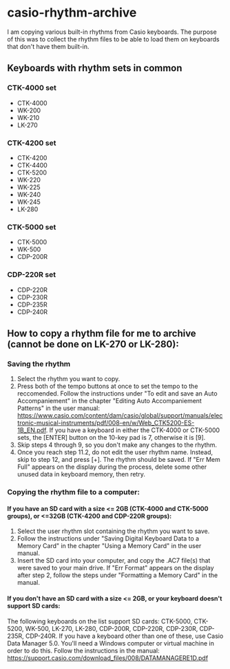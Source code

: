 # casio-rhythm-archive
I am copying various built-in rhythms from Casio keyboards. The purpose of this was to collect the rhythm files to be able to load them on keyboards that don't have them built-in.

## Keyboards with rhythm sets in common
### CTK-4000 set
- CTK-4000
- WK-200
- WK-210
- LK-270

### CTK-4200 set
- CTK-4200
- CTK-4400
- CTK-5200
- WK-220
- WK-225
- WK-240
- WK-245
- LK-280

### CTK-5000 set
- CTK-5000
- WK-500
- CDP-200R

### CDP-220R set
- CDP-220R
- CDP-230R
- CDP-235R
- CDP-240R

## How to copy a rhythm file for me to archive (cannot be done on LK-270 or LK-280):
### Saving the rhythm
1. Select the rhythm you want to copy.
2. Press both of the tempo buttons at once to set the tempo to the reccomended.
Follow the instructions under "To edit and save an Auto Accompaniement" in the chapter "Editing Auto Accompaniement Patterns" in the user manual: https://www.casio.com/content/dam/casio/global/support/manuals/electronic-musical-instruments/pdf/008-en/w/Web_CTK5200-ES-1B_EN.pdf. If you have a keyboard in either the CTK-4000 or CTK-5000 sets, the [ENTER] button on the 10-key pad is 7, otherwise it is [9]. 
3. Skip steps 4 through 9, so you don't make any changes to the rhythm.
4. Once you reach step 11.2, do not edit the user rhythm name. Instead, skip to step 12, and press [+]. The rhythm should be saved.
If "Err Mem Full" appears on the display during the process, delete some other unused data in keyboard memory, then retry.

### Copying the rhythm file to a computer:
#### If you have an SD card with a size <= 2GB (CTK-4000 and CTK-5000 groups), or <=32GB (CTK-4200 and CDP-220R groups):
1. Select the user rhythm slot containing the rhythm you want to save.
2. Follow the instructions under "Saving Digital Keyboard Data to a Memory Card" in the chapter "Using a Memory Card" in the user manual.
3. Insert the SD card into your computer, and copy the .AC7 file(s) that were saved to your main drive.
If "Err Format" appears on the display after step 2, follow the steps under "Formatting a Memory Card" in the manual.

#### If you don't have an SD card with a size <= 2GB, or your keyboard doesn't support SD cards:
The following keyboards on the list support SD cards: CTK-5000, CTK-5200, WK-500, LK-270, LK-280, CDP-200R, CDP-220R, CDP-230R, CDP-235R, CDP-240R. If you have a keyboard other than one of these, use Casio Data Manager 5.0. You'll need a Windows computer or virtual machine in order to do this. Follow the instructions in the manual: https://support.casio.com/download_files/008/DATAMANAGERE1D.pdf
